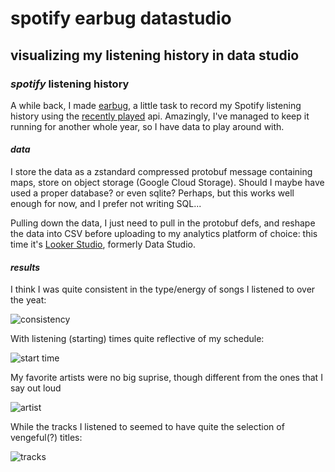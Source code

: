 # spotify earbug datastudio

## visualizing my listening history in data studio

### _spotify_ listening history

A while back, I made [earbug],
a little task to record my Spotify listening history
using the [recently played] api.
Amazingly, I've managed to keep it running for another whole year,
so I have data to play around with.

#### _data_

I store the data as a zstandard compressed protobuf message containing maps,
store on object storage (Google Cloud Storage).
Should I maybe have used a proper database? or even sqlite?
Perhaps, but this works well enough for now,
and I prefer not writing SQL...

Pulling down the data, I just need to pull in the protobuf defs,
and reshape the data into CSV before uploading to my analytics platform of choice:
this time it's [Looker Studio], formerly Data Studio.

#### _results_

I think I was quite consistent in the type/energy of songs I listened to over the yeat:

![consistency](/static/earbug-2022-consistency.png)

With listening (starting) times quite reflective of my schedule:

![start time](/static/earbug-2022-time.png)

My favorite artists were no big suprise, though different from the ones that I say out loud

![artist](/static/earbug-2022-artist.png)

While the tracks I listened to seemed to have quite the selection of vengeful(?) titles:

![tracks](static/earbug-2022-track.png)

[earbug]: https://github.com/seankhliao/earbug
[recently played]: https://developer.spotify.com/console/get-recently-played/
[Looker Studio]: https://datastudio.google.com/
